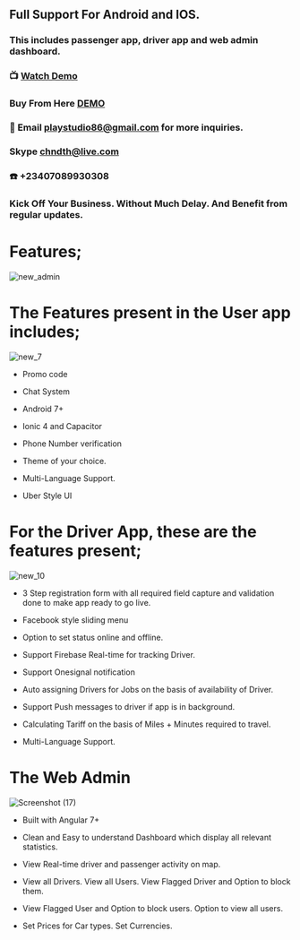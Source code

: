 
## Full Support For Android and IOS.

### This includes passenger app, driver app and web admin dashboard.

### :tv: [Watch Demo](https://www.youtube.com/watch?v=zBqUA4ffvaM)

### Buy From Here [DEMO](https://market.ionicframework.com/starters/ionic-4-ridesharing-app-)

### :email: Email playstudio86@gmail.com for more inquiries.

### Skype chndth@live.com

### :phone: +23407089930308


### Kick Off Your Business. Without Much Delay. And Benefit from regular updates.



# Features;
![new_admin](https://user-images.githubusercontent.com/7928001/65433128-5a777080-de14-11e9-8ff6-7538081cefa1.png)



# The Features present in the User app includes;
![new_7](https://user-images.githubusercontent.com/7928001/65433281-a1656600-de14-11e9-825a-df8ce8a279f3.png)




* Promo code

* Chat System 

* Android 7+

* Ionic 4 and Capacitor

* Phone Number verification 

* Theme of your choice. 

* Multi-Language Support. 

* Uber Style UI 



# For the Driver App, these are the features present;
![new_10](https://user-images.githubusercontent.com/7928001/65433719-70396580-de15-11e9-8ec6-0e99adc27e70.png)

* 3 Step registration form with all required field capture and validation done to make app ready to go live. 

* Facebook style sliding menu 

* Option to set status online and offline. 

* Support Firebase Real-time for tracking Driver. 

* Support Onesignal notification

* Auto assigning Drivers for Jobs on the basis of availability of Driver. 

* Support Push messages to driver if app is in background. 

* Calculating Tariff on the basis of Miles + Minutes required to travel. 

* Multi-Language Support.




 # The Web Admin
![Screenshot (17)](https://user-images.githubusercontent.com/7928001/65433431-e7222e80-de14-11e9-9a4a-1d72001e8dfe.png)

* Built with Angular 7+

* Clean and Easy to understand Dashboard which display all relevant statistics. 

* View Real-time driver and passenger activity on map. 

* View all Drivers. View all Users. View Flagged Driver and Option to block them. 

* View Flagged User and Option to block users. Option to view all users. 

* Set Prices for Car types. Set Currencies.
